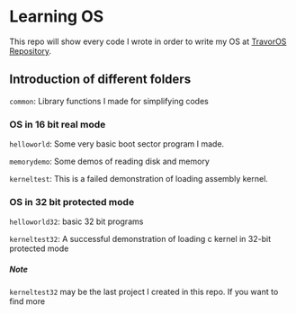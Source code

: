 Learning OS
=======
This repo will show every code I wrote in order to write my OS at [TravorOS Repository][1].

[1]: https://github.com/TravorLZH/TravorOS

## Introduction of different folders

`common`: Library functions I made for simplifying codes
### OS in 16 bit real mode

`helloworld`: Some very basic boot sector program I made.

`memorydemo`: Some demos of reading disk and memory

`kerneltest`: This is a failed demonstration of loading assembly kernel.

### OS in 32 bit protected mode

`helloworld32`: basic 32 bit programs

`kerneltest32`: A successful demonstration of loading c kernel in 32-bit protected mode

##### Note
`kerneltest32` may be the last project I created in this repo. If you want to find more
